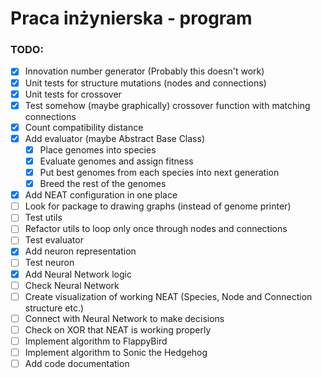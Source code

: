 # Praca inżynierska - program

### TODO:
- [X] Innovation number generator (Probably this doesn't work)
- [X] Unit tests for structure mutations (nodes and connections)
- [X] Unit tests for crossover
- [X] Test somehow (maybe graphically) crossover function with matching connections
- [X] Count compatibility distance
- [X] Add evaluator (maybe Abstract Base Class)
  - [X] Place genomes into species
  - [X] Evaluate genomes and assign fitness
  - [X] Put best genomes from each species into next generation
  - [X] Breed the rest of the genomes
- [X] Add NEAT configuration in one place
- [ ] Look for package to drawing graphs (instead of genome printer)
- [ ] Test utils
- [ ] Refactor utils to loop only once through nodes and connections
- [ ] Test evaluator
- [X] Add neuron representation
- [ ] Test neuron
- [X] Add Neural Network logic
- [ ] Check Neural Network
- [ ] Create visualization of working NEAT (Species, Node and Connection structure etc.)
- [ ] Connect with Neural Network to make decisions
- [ ] Check on XOR that NEAT is working properly
- [ ] Implement algorithm to FlappyBird
- [ ] Implement algorithm to Sonic the Hedgehog
- [ ] Add code documentation